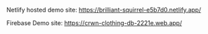 Netlify hosted demo site: https://brilliant-squirrel-e5b7d0.netlify.app/

Firebase Demo site: https://crwn-clothing-db-2221e.web.app/
